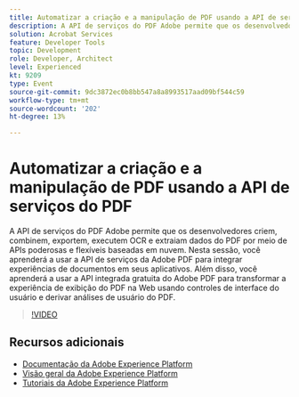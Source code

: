 ```yaml
---
title: Automatizar a criação e a manipulação de PDF usando a API de serviços do PDF
description: A API de serviços do PDF Adobe permite que os desenvolvedores criem, combinem, exportem, executem OCR e extraiam dados do PDF por meio de APIs poderosas e flexíveis baseadas em nuvem. Nesta sessão, você aprenderá a usar a API de serviços da Adobe PDF para integrar experiências de documentos em seus aplicativos. Além disso, você aprenderá a usar a API integrada gratuita do Adobe PDF para transformar a experiência de exibição do PDF na Web usando controles de interface do usuário e derivar análises de usuário do PDF.
solution: Acrobat Services
feature: Developer Tools
topic: Development
role: Developer, Architect
level: Experienced
kt: 9209
type: Event
source-git-commit: 9dc3872ec0b8bb547a8a8993517aad09bf544c59
workflow-type: tm+mt
source-wordcount: '202'
ht-degree: 13%

---
```


# Automatizar a criação e a manipulação de PDF usando a API de serviços do PDF

A API de serviços do PDF Adobe permite que os desenvolvedores criem, combinem, exportem, executem OCR e extraiam dados do PDF por meio de APIs poderosas e flexíveis baseadas em nuvem. Nesta sessão, você aprenderá a usar a API de serviços da Adobe PDF para integrar experiências de documentos em seus aplicativos. Além disso, você aprenderá a usar a API integrada gratuita do Adobe PDF para transformar a experiência de exibição do PDF na Web usando controles de interface do usuário e derivar análises de usuário do PDF.

>[!VIDEO](https://video.tv.adobe.com/v/338039/?quality=12&learn=on&hidetitle=true)

## Recursos adicionais

- [Documentação da Adobe Experience Platform](https://experienceleague.adobe.com/docs/experience-platform.html)
- [Visão geral da Adobe Experience Platform](https://experienceleague.adobe.com/docs/experience-platform/landing/home.html?lang=pt-BR)
- [Tutoriais da Adobe Experience Platform](https://experienceleague.adobe.com/docs/platform-learn/tutorials/overview.html?lang=pt-BR)
